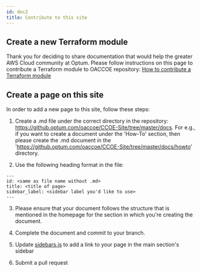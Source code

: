 ```yaml
---
id: doc2
title: Contribute to this site
---
```


## Create a new Terraform module

Thank you for deciding to share documentation that would help the greater AWS Cloud community at Optum. Please follow instructions on this page to contribute a Terraform module to OACCOE repository: [How to contribute a Terraform module](https://github.optum.com/pages/oaccoe/CCOE-Site/docs/modules/home/#how-to-contribute-a-terraform-module)

## Create a page on this site

In order to add a new page to this site, follow these steps:

1. Create a .md file under the correct directory in the repository: https://github.optum.com/oaccoe/CCOE-Site/tree/master/docs. For e.g., if you want to create a document under the 'How-To' section, then please create the .md document in the 'https://github.optum.com/oaccoe/CCOE-Site/tree/master/docs/howto' directory.

2. Use the following heading format in the file:    

```
---
id: <same as file name without .md>
title: <title of page>
sidebar_label: <sidebar label you'd like to use>
---
```

3. Please ensure that your document follows the structure that is mentioned in the homepage for the section in which you're creating the document.

4. Complete the document and commit to your branch.

5. Update [sidebars.js](https://github.optum.com/oaccoe/CCOE-Site/blob/master/sidebars.js) to add a link to your page in the main section's sidebar

6. Submit a pull request
